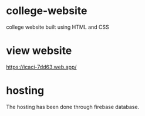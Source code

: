 # college-website
college website built using HTML and CSS
# view website
https://icaci-7dd63.web.app/
# hosting
The hosting has been done through firebase database.
